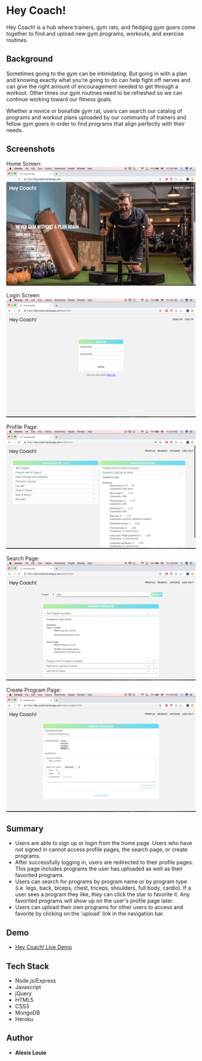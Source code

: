 Hey Coach!
=================
Hey Coach! is a hub where trainers, gym rats, and fledging gym goers come together to find and upload new gym programs, workouts, and exercise routines. 

Background
----------
Sometimes going to the gym can be intimidating. But going in with a plan and knowing exactly what you’re going to do can help fight off nerves and can give the right amount of encouragement needed to get through a workout. Other times our gym routines need to be refreshed so we can continue working toward our fitness goals. 

Whether a novice or bonafide gym rat, users can search our catalog of programs and workout plans uploaded by our community of trainers and fellow gym goers in order to find programs that align perfectly with their needs.

Screenshots 
-----------
Home Screen:
![image of home screen](/public/images/homescreen.png)

Login Screen: 
![image of login page section](/public/images//login.png)

Profile Page:
![image of profile page](/public/images//profile.png)

Search Page: 
![image of profile page](/public/images//search.png)

Create Program Page: 
![image of profile page](/public/images//create-program.png)


Summary
-------
- Users are able to sign up or login from the home page. Users who have not signed in cannot access profile pages, the search page, or create programs. 
- After successfully logging in, users are redirected to their profile pages. This page includes programs the user has uploaded as well as their favorited programs.
- Users can search for programs by program name or by program type (i.e. legs, back, biceps, chest, triceps, shoulders, full body, cardio). If a user sees a program they like, they can click the star to favorite it. Any favorited programs will show up on the user's profile page later.
- Users can upload their own programs for other users to access and favorite by clicking on the 'upload' link in the navigation bar. 

Demo
----
- [Hey Coach! Live Demo](https://hey-coach.herokuapp.com/)

Tech Stack
----
- Node.js/Express
- Javascript
- jQuery
- HTML5
- CSS3
- MongoDB
- Heroku

Author
------
- **Alexis Louie** 